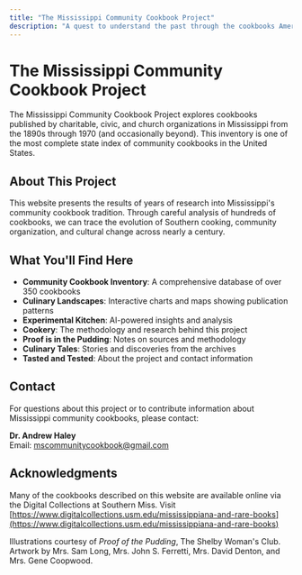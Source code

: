 ```yaml
---
title: "The Mississippi Community Cookbook Project"
description: "A quest to understand the past through the cookbooks Americans created."
---
```


# The Mississippi Community Cookbook Project

The Mississippi Community Cookbook Project explores cookbooks published by charitable, civic, and church organizations in Mississippi from the 1890s through 1970 (and occasionally beyond). This inventory is one of the most complete state index of community cookbooks in the United States.

## About This Project

This website presents the results of years of research into Mississippi's community cookbook tradition. Through careful analysis of hundreds of cookbooks, we can trace the evolution of Southern cooking, community organization, and cultural change across nearly a century.

## What You'll Find Here

- **Community Cookbook Inventory**: A comprehensive database of over 350 cookbooks
- **Culinary Landscapes**: Interactive charts and maps showing publication patterns
- **Experimental Kitchen**: AI-powered insights and analysis
- **Cookery**: The methodology and research behind this project
- **Proof is in the Pudding**: Notes on sources and methodology
- **Culinary Tales**: Stories and discoveries from the archives
- **Tasted and Tested**: About the project and contact information

## Contact

For questions about this project or to contribute information about Mississippi community cookbooks, please contact:

**Dr. Andrew Haley**  
Email: mscommunitycookbook@gmail.com

## Acknowledgments

Many of the cookbooks described on this website are available online via the Digital Collections at Southern Miss. Visit [https://www.digitalcollections.usm.edu/mississippiana-and-rare-books](https://www.digitalcollections.usm.edu/mississippiana-and-rare-books)

Illustrations courtesy of *Proof of the Pudding*, The Shelby Woman's Club. Artwork by Mrs. Sam Long, Mrs. John S. Ferretti, Mrs. David Denton, and Mrs. Gene Coopwood.
